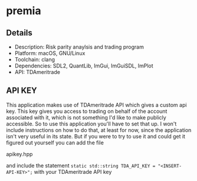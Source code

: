 # premia

Details
--------
- Description: Risk parity anaylsis and trading program
- Platform: macOS, GNU/Linux
- Toolchain: clang
- Dependencies: SDL2, QuantLib, ImGui, ImGuiSDL, ImPlot
- API: TDAmeritrade

API KEY
--------

This application makes use of TDAmeritrade API which gives a custom api key. This key gives you access to trading on behalf of the account associated with it, which is not something I'd like to make publicly accessible. So to use this application you'll have to set that up. I won't include instructions on how to do that, at least for now, since the application isn't very useful in its state. But if you were to try to use it and could get it figured out yourself you can add the file 

apikey.hpp

and include the statement `static std::string TDA_API_KEY = "<INSERT-API-KEY>";` with your TDAmeritrade API key

